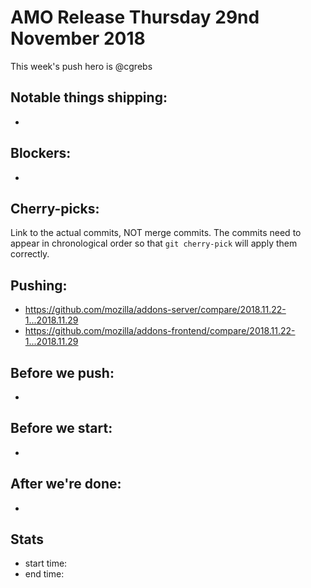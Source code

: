 # AMO Release Thursday 29nd November 2018

This week's push hero is @cgrebs

## Notable things shipping:

*

## Blockers:

*

## Cherry-picks:

Link to the actual commits, NOT merge commits. The commits need to appear
in chronological order so that `git cherry-pick` will apply them correctly.

## Pushing:


* https://github.com/mozilla/addons-server/compare/2018.11.22-1...2018.11.29
* https://github.com/mozilla/addons-frontend/compare/2018.11.22-1...2018.11.29



## Before we push:

*

## Before we start:

*

## After we're done:

*

## Stats

* start time:
* end time:
